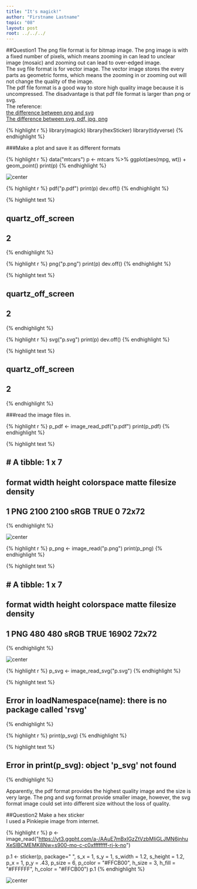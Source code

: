 ```yaml
---
title: "It's magick!"
author: "Firstname Lastname"
topic: "08"
layout: post
root: ../../../
---
```

##Question1
The png file format is for bitmap image. The png image is with a fixed number of pixels, which means zooming in can lead to unclear image (mosaic) and zooming out can lead to over-edged image.  
The svg file format is for vector image. The vector image stores the every parts as geometric forms, which means the zooming in or zooming out will not change the quality of the image.  
The pdf file format is a good way to store high quality image because it is uncompressed. The disadvantage is that pdf file format is larger than png or svg.  
The reference:   
[the difference between png and svg](http://asiapacific.anu.edu.au/mapsonline/faq/what-difference-between-png-file-raster-image-and-svg-file-vector-image)  
[The difference between svg, pdf, jpg, png](https://www.95visual.com/blog/svg-pdf-jpg-png-whats-the-difference)  


{% highlight r %}
library(magick)
library(hexSticker)
library(tidyverse)
{% endhighlight %}

###Make a plot and save it as different formats

{% highlight r %}
data("mtcars")
p <- mtcars %>% ggplot(aes(mpg, wt)) + geom_point()
print(p)
{% endhighlight %}

![center](./../figure/08/WangYuchen/unnamed-chunk-2-1.png)


{% highlight r %}
pdf("p.pdf")
print(p)
dev.off()
{% endhighlight %}



{% highlight text %}
## quartz_off_screen 
##                 2
{% endhighlight %}



{% highlight r %}
png("p.png")
print(p)
dev.off()
{% endhighlight %}



{% highlight text %}
## quartz_off_screen 
##                 2
{% endhighlight %}



{% highlight r %}
svg("p.svg")
print(p)
dev.off()
{% endhighlight %}



{% highlight text %}
## quartz_off_screen 
##                 2
{% endhighlight %}


###read the image files in.

{% highlight r %}
p_pdf <- image_read_pdf("p.pdf")
print(p_pdf)
{% endhighlight %}



{% highlight text %}
## # A tibble: 1 x 7
##   format width height colorspace matte filesize density
##   <chr>  <int>  <int> <chr>      <lgl>    <int> <chr>  
## 1 PNG     2100   2100 sRGB       TRUE         0 72x72
{% endhighlight %}

![center](./../figure/08/WangYuchen/unnamed-chunk-4-1.png)

{% highlight r %}
p_png <- image_read("p.png")
print(p_png)
{% endhighlight %}



{% highlight text %}
## # A tibble: 1 x 7
##   format width height colorspace matte filesize density
##   <chr>  <int>  <int> <chr>      <lgl>    <int> <chr>  
## 1 PNG      480    480 sRGB       TRUE     16902 72x72
{% endhighlight %}

![center](./../figure/08/WangYuchen/unnamed-chunk-4-2.png)

{% highlight r %}
p_svg <- image_read_svg("p.svg")
{% endhighlight %}



{% highlight text %}
## Error in loadNamespace(name): there is no package called 'rsvg'
{% endhighlight %}



{% highlight r %}
print(p_svg)
{% endhighlight %}



{% highlight text %}
## Error in print(p_svg): object 'p_svg' not found
{% endhighlight %}
  
Apparently, the pdf format provides the highest quality image and the size is very large. The png and svg format provide smaller image, however, the svg format image could set into different size without the loss of quality.   

##Question2 Make a hex sticker  
I used a Pinkiepie image from internet.  

{% highlight r %}
p <- image_read("https://yt3.ggpht.com/a-/AAuE7mBxIGzZtVzbMIiGLJMN6jnhuXeSlBCMEMK8Nw=s900-mo-c-c0xffffffff-rj-k-no")

p.1 <- sticker(p,
               package=" ", 
               s_x = 1, 
               s_y = 1, 
               s_width = 1.2, 
               s_height = 1.2, 
               p_x = 1, 
               p_y = .43, 
               p_size = 6, 
               p_color = "#FFCB00", 
               h_size = 3, 
               h_fill = "#FFFFFF", 
               h_color = "#FFCB00") 
p.1
{% endhighlight %}

![center](./../figure/08/WangYuchen/unnamed-chunk-5-1.png)
